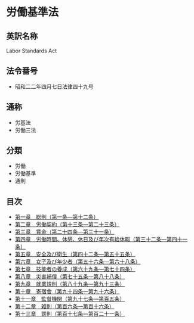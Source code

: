 # 労働基準法

## 英訳名称

Labor Standards Act

## 法令番号

- 昭和二二年四月七日法律四十九号

## 通称

- 労基法
- 労働三法

## 分類

- 労働
- 労働基準
- 通則

## 目次

- [第一章　総則（第一条―第十二条）](/chapter1.md#%E7%AC%AC%E4%B8%80%E7%AB%A0%E7%B7%8F%E5%89%87)
- [第二章　労働契約（第十三条―第二十三条）](/chapter2.md#%E7%AC%AC%E4%BA%8C%E7%AB%A0%E5%8A%B4%E5%83%8D%E5%A5%91%E7%B4%84)
- [第三章　賃金（第二十四条―第三十一条）](/chapter3.md#%E7%AC%AC%E4%B8%89%E7%AB%A0%E8%B3%83%E9%87%91)
- [第四章　労働時間、休憩、休日及び年次有給休暇（第三十二条―第四十一条）](/chapter4.md#%E7%AC%AC%E5%9B%9B%E7%AB%A0%E5%8A%B4%E5%83%8D%E6%99%82%E9%96%93%E4%BC%91%E6%86%A9%E4%BC%91%E6%97%A5%E5%8F%8A%E3%81%B3%E5%B9%B4%E6%AC%A1%E6%9C%89%E7%B5%A6%E4%BC%91%E6%9A%87)
- [第五章　安全及び衛生（第四十二条―第五十五条）](/chapter5.md#%E7%AC%AC%E4%BA%94%E7%AB%A0%E5%AE%89%E5%85%A8%E5%8F%8A%E3%81%B3%E8%A1%9B%E7%94%9F)
- [第六章　女子及び年少者（第五十六条―第六十八条）](/chapter6.md#%E7%AC%AC%E5%85%AD%E7%AB%A0%E5%A5%B3%E5%AD%90%E5%8F%8A%E3%81%B3%E5%B9%B4%E5%B0%91%E8%80%85)
- [第七章　技能者の養成（第六十九条―第七十四条）](/chapter7.md#%E7%AC%AC%E4%B8%83%E7%AB%A0%E6%8A%80%E8%83%BD%E8%80%85%E3%81%AE%E9%A4%8A%E6%88%90)
- [第八章　災害補償（第七十五条―第八十八条）](/chapter8.md#%E7%AC%AC%E5%85%AB%E7%AB%A0%E7%81%BD%E5%AE%B3%E8%A3%9C%E5%84%9F)
- [第九章　就業規則（第八十九条―第九十三条）](/chapter9.md#%E7%AC%AC%E4%B9%9D%E7%AB%A0%E5%B0%B1%E6%A5%AD%E8%A6%8F%E5%89%87)
- [第十章　寄宿舎（第九十四条―第九十六条）](/chapter10.md#%E7%AC%AC%E5%8D%81%E7%AB%A0%E5%AF%84%E5%AE%BF%E8%88%8E)
- [第十一章　監督機関（第九十七条―第百五条）](/chapter11.md#%E7%AC%AC%E5%8D%81%E4%B8%80%E7%AB%A0%E7%9B%A3%E7%9D%A3%E6%A9%9F%E9%96%A2)
- [第十二章　雑則（第百六条―第百十六条）](/chapter12.md#%E7%AC%AC%E5%8D%81%E4%BA%8C%E7%AB%A0%E9%9B%91%E5%89%87)
- [第十三章　罰則（第百十七条―第百二十一条）](/chapter13.md#%E7%AC%AC%E5%8D%81%E4%B8%89%E7%AB%A0%E7%BD%B0%E5%89%87)
